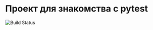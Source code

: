 # Проект для знакомства с pytest

![Build Status](https://github.com/AndreyYuryev/pytest_proj/actions/workflows/checks.yaml/badge.svg?branch=master)